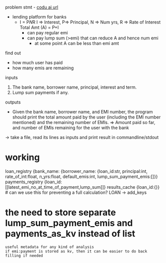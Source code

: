 problem stmt - [codu ai url](https://codu.ai/coding-problem/the%20ledger%20co)
- lending platform for banks
    - I = P*N*R
        I => Interest, P=> Principal, N => Num yrs, R => Rate of Interest
      Total Amt (A) = P+I
      - can pay regular emi
      - can pay lump sum (>emi) that can reduce A and hence num emi
        - at some point A  can be less than emi amt
    
find out
- how much user has paid
- how many emis are remaining

inputs
1. The bank name, borrower name, principal, interest and term.
2. Lump sum payments if any.

outputs
- Given the bank name, borrower name, and EMI number, 
the program should print the total amount paid by the user 
(including the EMI number mentioned) and the remaining number of EMIs.
=> Amount paid so far, and number of EMIs remaining for the user with the bank



-> take a file, read its lines as inputs and print result in commandline/stdout



# working
loan_registry {bank_name: {borrower_name: {loan_id:str, principal:int, rate_of_int:float, n_yrs:float, default_emis:int, lump_sum_payment_emis:[]}}
payments_registry {loan_id:[[latest_emi_no_at_time_of_payment,lump_sum]]}
results_cache {loan_id:{}} # can we use this for preventing a full calculation?
LOAN -> add_keys

# the need to store separate lump_sum_payment_emis and payments_as_kv instead of list
    useful metadata for any kind of analysis
    if emi:payment is stored as kv, then it can be easier to do back filling if needed
    
